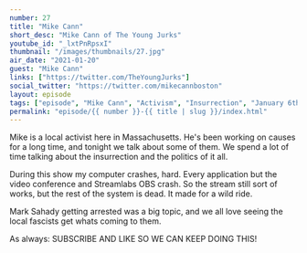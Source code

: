 ```yaml
---
number: 27
title: "Mike Cann"
short_desc: "Mike Cann of The Young Jurks"
youtube_id: "_lxtPnRpsxI"
thumbnail: "/images/thumbnails/27.jpg"
air_date: "2021-01-20"
guest: "Mike Cann"
links: ["https://twitter.com/TheYoungJurks"]
social_twitter: "https://twitter.com/mikecannboston"
layout: episode
tags: ["episode", "Mike Cann", "Activism", "Insurrection", "January 6th"]
permalink: "episode/{{ number }}-{{ title | slug }}/index.html"
---
```


Mike is a local activist here in Massachusetts. He's been working on causes for a long time, and tonight we talk about some of them. We spend a lot of time talking about the insurrection and the politics of it all.

During this show my computer crashes, hard. Every application but the video conference and Streamlabs OBS crash. So the stream still sort of works, but the rest of the system is dead. It made for a wild ride.

Mark Sahady getting arrested was a big topic, and we all love seeing the local fascists get whats coming to them.

As always: SUBSCRIBE AND LIKE SO WE CAN KEEP DOING THIS!
